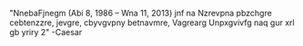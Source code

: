 "NnebaFjnegm (Abi 8, 1986 – Wna 11, 2013) jnf na Nzrevpna pbzchgre cebtenzzre, jevgre, cbyvgvpny betnavmre, Vagrearg Unpxgvivfg naq gur xrl gb yriry 2"
																	-Caesar